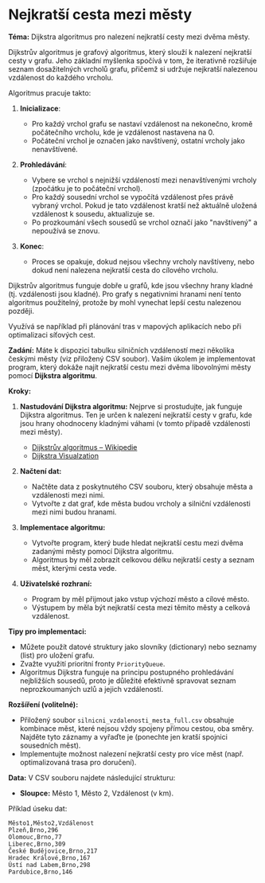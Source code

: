 ﻿# Nejkratší cesta mezi městy

**Téma:** Dijkstra algoritmus pro nalezení nejkratší cesty mezi dvěma městy.

Dijkstrův algoritmus je grafový algoritmus, který slouží k nalezení nejkratší cesty v grafu. Jeho základní myšlenka spočívá v tom, že iterativně rozšiřuje seznam dosažitelných vrcholů grafu, přičemž si udržuje nejkratší nalezenou vzdálenost do každého vrcholu.

Algoritmus pracuje takto:

1. **Inicializace**:
   - Pro každý vrchol grafu se nastaví vzdálenost na nekonečno, kromě počátečního vrcholu, kde je vzdálenost nastavena na 0.
   - Počáteční vrchol je označen jako navštívený, ostatní vrcholy jako nenavštívené.

2. **Prohledávání**:
   - Vybere se vrchol s nejnižší vzdáleností mezi nenavštívenými vrcholy (zpočátku je to počáteční vrchol).
   - Pro každý sousední vrchol se vypočítá vzdálenost přes právě vybraný vrchol. Pokud je tato vzdálenost kratší než aktuálně uložená vzdálenost k sousedu, aktualizuje se.
   - Po prozkoumání všech sousedů se vrchol označí jako "navštívený" a nepoužívá se znovu.

3. **Konec**:
   - Proces se opakuje, dokud nejsou všechny vrcholy navštíveny, nebo dokud není nalezena nejkratší cesta do cílového vrcholu.

Dijkstrův algoritmus funguje dobře u grafů, kde jsou všechny hrany kladné (tj. vzdálenosti jsou kladné). Pro grafy s negativními hranami není tento algoritmus použitelný, protože by mohl vynechat lepší cestu nalezenou později.

Využívá se například při plánování tras v mapových aplikacích nebo při optimalizaci síťových cest.

**Zadání:**
Máte k dispozici tabulku silničních vzdáleností mezi několika českými městy (viz přiložený CSV soubor). Vaším úkolem je implementovat program, který dokáže najít nejkratší cestu mezi dvěma libovolnými městy pomocí **Dijkstra algoritmu**.

**Kroky:**

1. **Nastudování Dijkstra algoritmu:** Nejprve si prostudujte, jak funguje Dijkstra algoritmus. Ten je určen k nalezení nejkratší cesty v grafu, kde jsou hrany ohodnoceny kladnými váhami (v tomto případě vzdálenosti mezi městy).
	* [Dijkstrův algoritmus – Wikipedie](https://cs.wikipedia.org/wiki/Dijkstr%C5%AFv_algoritmus)
	* [Dijkstra Visualzation](https://www.cs.usfca.edu/~galles/visualization/Dijkstra.html)

2. **Načtení dat:** 
   - Načtěte data z poskytnutého CSV souboru, který obsahuje města a vzdálenosti mezi nimi.
   - Vytvořte z dat graf, kde města budou vrcholy a silniční vzdálenosti mezi nimi budou hranami.

3. **Implementace algoritmu:** 
   - Vytvořte program, který bude hledat nejkratší cestu mezi dvěma zadanými městy pomocí Dijkstra algoritmu.
   - Algoritmus by měl zobrazit celkovou délku nejkratší cesty a seznam měst, kterými cesta vede.

4. **Uživatelské rozhraní:**
   - Program by měl přijmout jako vstup výchozí město a cílové město.
   - Výstupem by měla být nejkratší cesta mezi těmito městy a celková vzdálenost.

**Tipy pro implementaci:**
- Můžete použít datové struktury jako slovníky (dictionary) nebo seznamy (list) pro uložení grafu.
- Zvažte využití prioritní fronty `PriorityQueue`.
- Algoritmus Dijkstra funguje na principu postupného prohledávání nejbližších sousedů, proto je důležité efektivně spravovat seznam neprozkoumaných uzlů a jejich vzdáleností.

**Rozšíření (volitelné):**
- Přiložený soubor `silnicni_vzdalenosti_mesta_full.csv` obsahuje kombinace měst, které nejsou vždy spojeny přímou cestou, oba směry. Najděte tyto záznamy a vyřaďte je (ponechte jen kratší spojnici sousedních měst).
- Implementujte možnost nalezení nejkratší cesty pro více měst (např. optimalizovaná trasa pro doručení).

**Data:**
V CSV souboru najdete následující strukturu:
- **Sloupce:** Město 1, Město 2, Vzdálenost (v km).

Příklad úseku dat:
```
Město1,Město2,Vzdálenost
Plzeň,Brno,296
Olomouc,Brno,77
Liberec,Brno,309
České Budějovice,Brno,217
Hradec Králové,Brno,167
Ústí nad Labem,Brno,298
Pardubice,Brno,146
```